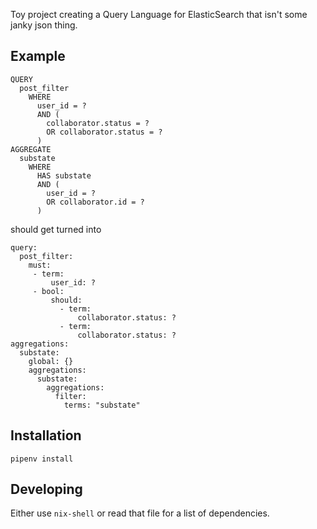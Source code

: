 Toy project creating a Query Language for ElasticSearch that isn't some janky json thing.

## Example

```
QUERY
  post_filter
    WHERE
      user_id = ?
      AND (
        collaborator.status = ?
        OR collaborator.status = ?
      )
AGGREGATE
  substate
    WHERE
      HAS substate
      AND (
        user_id = ?
        OR collaborator.id = ?
      )
```

should get turned into

```
query:
  post_filter:
    must:
     - term:
         user_id: ?
     - bool:
         should:
           - term:
               collaborator.status: ? 
           - term:
               collaborator.status: ? 
aggregations:
  substate:
    global: {}
    aggregations:
      substate:
        aggregations:
          filter:
            terms: "substate"
```

## Installation

`pipenv install`

## Developing

Either use `nix-shell` or read that file for a list of dependencies.
